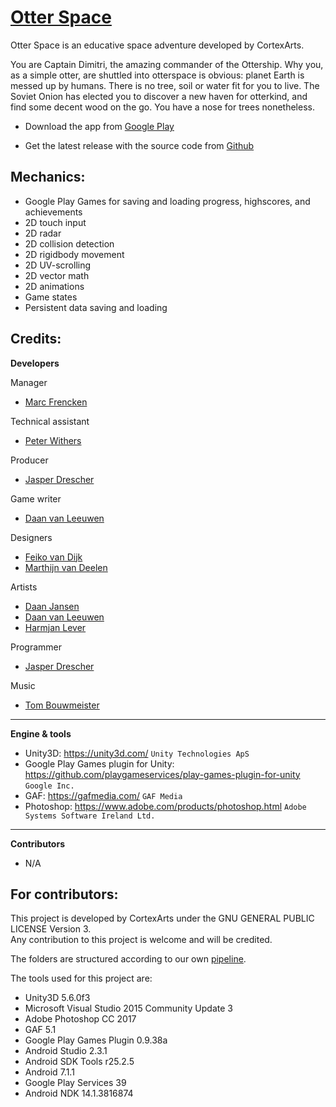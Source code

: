 [Otter Space](https://github.com/cortexarts/Otter-Space)
==================================================

Otter Space is an educative space adventure developed by CortexArts.

You are Captain Dimitri, the amazing commander of the Ottership.
Why you, as a simple otter, are shuttled into otterspace is obvious: planet Earth is messed up by humans. 
There is no tree, soil or water fit for you to live. The Soviet Onion has elected you to discover a new haven for otterkind, 
and find some decent wood on the go. You have a nose for trees nonetheless.

- Download the app from [Google Play](https://play.google.com/store/apps/details?id=com.CortexArts.OtterSpace)

- Get the latest release with the source code from [Github](https://github.com/cortexarts/Otter-Space/releases/)

Mechanics:
--------------------------------------
- Google Play Games for saving and loading progress, highscores, and achievements
- 2D touch input
- 2D radar
- 2D collision detection
- 2D rigidbody movement
- 2D UV-scrolling
- 2D vector math
- 2D animations
- Game states
- Persistent data saving and loading

Credits:
--------------------------------------

**Developers**

Manager

- [Marc Frencken](https://github.com/InnoCrator)

Technical assistant

- [Peter Withers](https://github.com/PeterWithers)

Producer

- [Jasper Drescher](https://github.com/JasperDre)

Game writer
- [Daan van Leeuwen](https://github.com/superwortel)

Designers

- [Feiko van Dijk](https://github.com/henkiepenkie)
- [Marthijn van Deelen](https://github.com/24lightning)

Artists

- [Daan Jansen](https://github.com/Danoontjen)
- [Daan van Leeuwen](https://github.com/superwortel)
- [Harmjan Lever](https://github.com/harmjanfl)

Programmer

- [Jasper Drescher](https://github.com/JasperDre)

Music

- [Tom Bouwmeister](https://github.com/Bouwmaster17)

***

**Engine & tools**

- Unity3D: https://unity3d.com/ `Unity Technologies ApS`
- Google Play Games plugin for Unity: https://github.com/playgameservices/play-games-plugin-for-unity `Google Inc.`
- GAF: https://gafmedia.com/ `GAF Media`
- Photoshop: https://www.adobe.com/products/photoshop.html `Adobe Systems Software Ireland Ltd.`

***

**Contributors**

- N/A

For contributors:
--------------------------------------
This project is developed by CortexArts under the GNU GENERAL PUBLIC LICENSE Version 3. <br />
Any contribution to this project is welcome and will be credited.

The folders are structured according to our own [pipeline](https://drive.google.com/file/d/0B7zRrxQQJxTrdGZFUHlwM0FRYzg/view?usp=sharing).

The tools used for this project are:
- Unity3D 5.6.0f3
- Microsoft Visual Studio 2015 Community Update 3
- Adobe Photoshop CC 2017
- GAF 5.1
- Google Play Games Plugin 0.9.38a
- Android Studio 2.3.1
- Android SDK Tools r25.2.5
- Android 7.1.1
- Google Play Services 39
- Android NDK 14.1.3816874